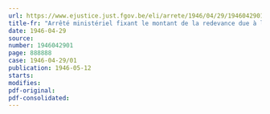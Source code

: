 ```yaml
---
url: https://www.ejustice.just.fgov.be/eli/arrete/1946/04/29/1946042901/justel
title-fr: "Arrêté ministériel fixant le montant de la redevance due à l'Office national du Lait et de ses Dérivés pour la délivrance des licences de vente de produits laitiers (abrogé par AM 15-09-1946, art. 5)"
date: 1946-04-29
source:
number: 1946042901
page: 888888
case: 1946-04-29/01
publication: 1946-05-12
starts:
modifies:
pdf-original:
pdf-consolidated:
---
```


